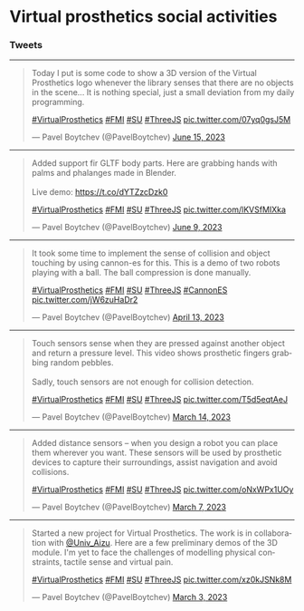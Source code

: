 # Virtual prosthetics social activities


### Tweets

---

<blockquote class="twitter-tweet"><p lang="en" dir="ltr">Today I put is some code to show a 3D version of the Virtual Prosthetics logo whenever the library senses that there are no objects in the scene... It is nothing special, just a small deviation from my daily programming.

<a href="https://twitter.com/hashtag/VirtualProsthetics?src=hash&amp;ref_src=twsrc%5Etfw">#VirtualProsthetics</a> <a href="https://twitter.com/hashtag/FMI?src=hash&amp;ref_src=twsrc%5Etfw">#FMI</a> <a href="https://twitter.com/hashtag/SU?src=hash&amp;ref_src=twsrc%5Etfw">#SU</a> <a href="https://twitter.com/hashtag/ThreeJS?src=hash&amp;ref_src=twsrc%5Etfw">#ThreeJS</a> <a href="https://t.co/07yq0gsJ5M">pic.twitter.com/07yq0gsJ5M</a></p>&mdash; Pavel Boytchev (@PavelBoytchev) <a href="https://twitter.com/PavelBoytchev/status/1669430120845570048?ref_src=twsrc%5Etfw">June 15, 2023</a></blockquote> <script async src="https://platform.twitter.com/widgets.js" charset="utf-8"></script> 

---

<blockquote class="twitter-tweet"><p lang="en" dir="ltr">Added support fir GLTF body parts. Here are grabbing hands with palms and phalanges made in Blender. <br><br>Live demo: <a href="https://t.co/dYTZzcDzk0">https://t.co/dYTZzcDzk0</a>

<a href="https://twitter.com/hashtag/VirtualProsthetics?src=hash&amp;ref_src=twsrc%5Etfw">#VirtualProsthetics</a> <a href="https://twitter.com/hashtag/FMI?src=hash&amp;ref_src=twsrc%5Etfw">#FMI</a> <a href="https://twitter.com/hashtag/SU?src=hash&amp;ref_src=twsrc%5Etfw">#SU</a> <a href="https://twitter.com/hashtag/ThreeJS?src=hash&amp;ref_src=twsrc%5Etfw">#ThreeJS</a> <a href="https://t.co/lKVSfMIXka">pic.twitter.com/lKVSfMIXka</a></p>&mdash; Pavel Boytchev (@PavelBoytchev) <a href="https://twitter.com/PavelBoytchev/status/1667034518958514176?ref_src=twsrc%5Etfw">June 9, 2023</a></blockquote> <script async src="https://platform.twitter.com/widgets.js" charset="utf-8"></script> 

---

<blockquote class="twitter-tweet"><p lang="en" dir="ltr">It took some time to implement the sense of collision and object touching by using cannon-es for this. This is a demo of two robots playing with a ball. The ball compression is done manually.

<a href="https://twitter.com/hashtag/VirtualProsthetics?src=hash&amp;ref_src=twsrc%5Etfw">#VirtualProsthetics</a> <a href="https://twitter.com/hashtag/FMI?src=hash&amp;ref_src=twsrc%5Etfw">#FMI</a> <a href="https://twitter.com/hashtag/SU?src=hash&amp;ref_src=twsrc%5Etfw">#SU</a> <a href="https://twitter.com/hashtag/ThreeJS?src=hash&amp;ref_src=twsrc%5Etfw">#ThreeJS</a> <a href="https://twitter.com/hashtag/CannonES?src=hash&amp;ref_src=twsrc%5Etfw">#CannonES</a> <a href="https://t.co/jW6zuHaDr2">pic.twitter.com/jW6zuHaDr2</a></p>&mdash; Pavel Boytchev (@PavelBoytchev) <a href="https://twitter.com/PavelBoytchev/status/1646460819763331072?ref_src=twsrc%5Etfw">April 13, 2023</a></blockquote>

---

<blockquote class="twitter-tweet"><p lang="en" dir="ltr">Touch sensors sense when they are pressed against another object and return a pressure level. This video shows prosthetic fingers grabbing random pebbles.<br><br>Sadly, touch sensors are not enough for collision detection.

<a href="https://twitter.com/hashtag/VirtualProsthetics?src=hash&amp;ref_src=twsrc%5Etfw">#VirtualProsthetics</a> <a href="https://twitter.com/hashtag/FMI?src=hash&amp;ref_src=twsrc%5Etfw">#FMI</a> <a href="https://twitter.com/hashtag/SU?src=hash&amp;ref_src=twsrc%5Etfw">#SU</a> <a href="https://twitter.com/hashtag/ThreeJS?src=hash&amp;ref_src=twsrc%5Etfw">#ThreeJS</a> <a href="https://t.co/T5d5eqtAeJ">pic.twitter.com/T5d5eqtAeJ</a></p>&mdash; Pavel Boytchev (@PavelBoytchev) <a href="https://twitter.com/PavelBoytchev/status/1635762229730504706?ref_src=twsrc%5Etfw">March 14, 2023</a></blockquote>

---

<blockquote class="twitter-tweet"><p lang="en" dir="ltr">Added distance sensors – when you design a robot you can place them wherever you want. These sensors will be used by prosthetic devices to capture their surroundings, assist navigation and avoid collisions.

<a href="https://twitter.com/hashtag/VirtualProsthetics?src=hash&amp;ref_src=twsrc%5Etfw">#VirtualProsthetics</a> <a href="https://twitter.com/hashtag/FMI?src=hash&amp;ref_src=twsrc%5Etfw">#FMI</a> <a href="https://twitter.com/hashtag/SU?src=hash&amp;ref_src=twsrc%5Etfw">#SU</a> <a href="https://twitter.com/hashtag/ThreeJS?src=hash&amp;ref_src=twsrc%5Etfw">#ThreeJS</a> <a href="https://t.co/oNxWPx1UOy">pic.twitter.com/oNxWPx1UOy</a></p>&mdash; Pavel Boytchev (@PavelBoytchev) <a href="https://twitter.com/PavelBoytchev/status/1633067541147930625?ref_src=twsrc%5Etfw">March 7, 2023</a></blockquote>

---

<blockquote class="twitter-tweet"><p lang="en" dir="ltr">Started a new project for Virtual Prosthetics. The work is in collaboration with <a href="https://twitter.com/Univ_Aizu?ref_src=twsrc%5Etfw">@Univ_Aizu</a>. Here are a few preliminary demos of the 3D module. I&#39;m yet to face the challenges of modelling physical constraints, tactile sense and virtual pain.

<a href="https://twitter.com/hashtag/VirtualProsthetics?src=hash&amp;ref_src=twsrc%5Etfw">#VirtualProsthetics</a> <a href="https://twitter.com/hashtag/FMI?src=hash&amp;ref_src=twsrc%5Etfw">#FMI</a> <a href="https://twitter.com/hashtag/SU?src=hash&amp;ref_src=twsrc%5Etfw">#SU</a> <a href="https://twitter.com/hashtag/ThreeJS?src=hash&amp;ref_src=twsrc%5Etfw">#ThreeJS</a> <a href="https://t.co/xz0kJSNk8M">pic.twitter.com/xz0kJSNk8M</a></p>&mdash; Pavel Boytchev (@PavelBoytchev) <a href="https://twitter.com/PavelBoytchev/status/1631712716825018368?ref_src=twsrc%5Etfw">March 3, 2023</a></blockquote>

